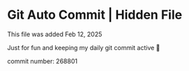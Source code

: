 # Git Auto Commit | Hidden File

This file was added Feb 12, 2025

Just for fun and keeping my daily git commit active 🤪

commit number: 268801
